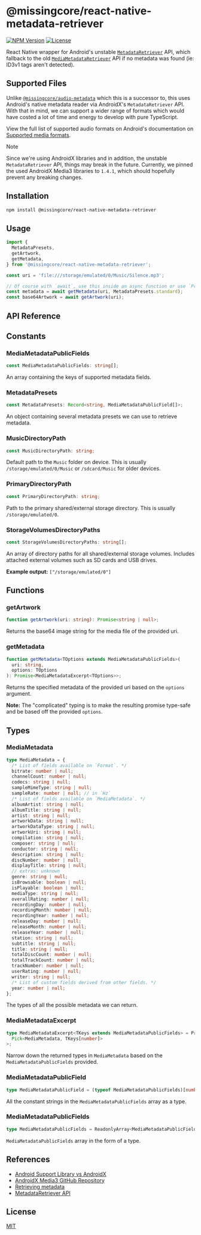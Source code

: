 # @missingcore/react-native-metadata-retriever

[<img src="https://img.shields.io/npm/v/@missingcore/react-native-metadata-retriever?style=for-the-badge&labelColor=000000" alt="NPM Version"/>](https://www.npmjs.com/package/@missingcore/react-native-metadata-retriever)
[<img src="https://img.shields.io/npm/l/@missingcore/react-native-metadata-retriever?style=for-the-badge&labelColor=000000" alt="License"/>](./LICENSE)

React Native wrapper for Android's unstable [`MetadataRetriever`](https://developer.android.com/reference/androidx/media3/exoplayer/MetadataRetriever) API, which fallback to the old [`MediaMetadataRetriever`](https://developer.android.com/reference/android/media/MediaMetadataRetriever) API if no metadata was found (ie: ID3v1 tags aren't detected).

## Supported Files

Unlike [`@missingcore/audio-metadata`](https://github.com/MissingCore/audio-metadata) which this is a successor to, this uses Android's native metadata reader via AndroidX's `MetadataRetriever` API. With that in mind, we can support a wider range of formats which would have costed a lot of time and energy to develop with pure TypeScript.

View the full list of supported audio formats on Android's documentation on [Supported media formats](https://developer.android.com/media/platform/supported-formats#audio-formats).

> [!NOTE]  
> Since we're using AndroidX libraries and in addition, the unstable `MetadataRetriever` API, things may break in the future. Currently, we pinned the used AndroidX Media3 libraries to `1.4.1`, which should hopefully prevent any breaking changes.

## Installation

```sh
npm install @missingcore/react-native-metadata-retriever
```

## Usage

```js
import {
  MetadataPresets,
  getArtwork,
  getMetadata,
} from '@missingcore/react-native-metadata-retriever';

const uri = 'file:///storage/emulated/0/Music/Silence.mp3';

// Of course with `await`, use this inside an async function or use `Promise.then()`.
const metadata = await getMetadata(uri, MetadataPresets.standard);
const base64Artwork = await getArtwork(uri);
```

## API Reference

## Constants

### MediaMetadataPublicFields

```ts
const MediaMetadataPublicFields: string[];
```

An array containing the keys of supported metadata fields.

### MetadataPresets

```ts
const MetadataPresets: Record<string, MediaMetadataPublicField[]>;
```

An object containing several metadata presets we can use to retrieve metadata.

### MusicDirectoryPath

```ts
const MusicDirectoryPath: string;
```

Default path to the `Music` folder on device. This is usually `/storage/emulated/0/Music` or `/sdcard/Music` for older devices.

### PrimaryDirectoryPath

```ts
const PrimaryDirectoryPath: string;
```

Path to the primary shared/external storage directory. This is usually `/storage/emulated/0`.

### StorageVolumesDirectoryPaths

```ts
const StorageVolumesDirectoryPaths: string[];
```

An array of directory paths for all shared/external storage volumes. Includes attached external volumes such as SD cards and USB drives.

**Example output:** `["/storage/emulated/0"]`

## Functions

### getArtwork

```ts
function getArtwork(uri: string): Promise<string | null>;
```

Returns the base64 image string for the media file of the provided uri.

### getMetadata

```ts
function getMetadata<TOptions extends MediaMetadataPublicFields>(
  uri: string,
  options: TOptions
): Promise<MediaMetadataExcerpt<TOptions>>;
```

Returns the specified metadata of the provided uri based on the `options` argument.

**Note:** The "complicated" typing is to make the resulting promise type-safe and be based off the provided `options`.

## Types

### MediaMetadata

```ts
type MediaMetadata = {
  /* List of fields available on `Format`. */
  bitrate: number | null;
  channelCount: number | null;
  codecs: string | null;
  sampleMimeType: string | null;
  sampleRate: number | null; // in `Hz`
  /* List of fields available on `MediaMetadata`. */
  albumArtist: string | null;
  albumTitle: string | null;
  artist: string | null;
  artworkData: string | null;
  artworkDataType: string | null;
  artworkUri: string | null;
  compilation: string | null;
  composer: string | null;
  conductor: string | null;
  description: string | null;
  discNumber: number | null;
  displayTitle: string | null;
  // extras: unknown
  genre: string | null;
  isBrowsable: boolean | null;
  isPlayable: boolean | null;
  mediaType: string | null;
  overallRating: number | null;
  recordingDay: number | null;
  recordingMonth: number | null;
  recordingYear: number | null;
  releaseDay: number | null;
  releaseMonth: number | null;
  releaseYear: number | null;
  station: string | null;
  subtitle: string | null;
  title: string | null;
  totalDiscCount: number | null;
  totalTrackCount: number | null;
  trackNumber: number | null;
  userRating: number | null;
  writer: string | null;
  /* List of custom fields derived from other fields. */
  year: number | null;
};
```

The types of all the possible metadata we can return.

### MediaMetadataExcerpt

```ts
type MediaMetadataExcerpt<TKeys extends MediaMetadataPublicFields> = Prettify<
  Pick<MediaMetadata, TKeys[number]>
>;
```

Narrow down the returned types in `MediaMetadata` based on the `MediaMetadataPublicFields` provided.

### MediaMetadataPublicField

```ts
type MediaMetadataPublicField = (typeof MediaMetadataPublicFields)[number];
```

All the constant strings in the `MediaMetadataPublicFields` array as a type.

### MediaMetadataPublicFields

```ts
type MediaMetadataPublicFields = ReadonlyArray<MediaMetadataPublicField>;
```

`MediaMetadataPublicFields` array in the form of a type.

## References

- [Android Support Library vs AndroidX](https://developer.android.com/jetpack/androidx)
- [AndroidX Media3 GitHub Repository](https://github.com/androidx/media)
- [Retrieving metadata](https://developer.android.com/media/media3/exoplayer/retrieving-metadata)
- [MetadataRetriever API](https://developer.android.com/reference/androidx/media3/exoplayer/MetadataRetriever)

## License

[MIT](./LICENSE)
